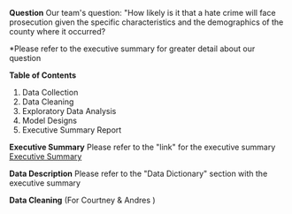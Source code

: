 **Question**
Our team's question: "How likely is it that a hate crime will face prosecution given the specific characteristics and the demographics of the county where it occurred?

*Please refer to the executive summary for greater detail about our question

**Table of Contents**
1. Data Collection
2. Data Cleaning
3. Exploratory Data Analysis
4. Model Designs
5. Executive Summary Report

**Executive Summary**
Please refer to the "link" for the executive summary
<a href = "https://github.com/pezpet/group-3-project-4/blob/main/Executive%20Summary.md">Executive Summary</a>

**Data Description**
Please refer to the "Data Dictionary" section with the executive summary

**Data Cleaning**
(For Courtney & Andres )


